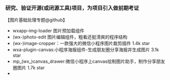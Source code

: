 ### 研究、验证开源(或闭源工具)项目，为项目引入做前期考证
【图片基础处理专题@github】
* wxapp-img-loader 图片预加载组件
* (wx-)photo-edit 图片编辑组件，粗看还挺清爽的程序结构
* (wx-)image-cropper：一款强大的微信小程序图片裁剪插件 1.4k star
* wxa-plugin-canvas:小程序海报组件-生成朋友圈分享海报并生成图片 3.1k star
* mp_(wx_)canvas_drawer:微信小程序上canvas绘制图片助手，制作分享朋友圈图片 1.7k star
* 